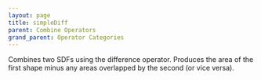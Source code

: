 ```yaml
---
layout: page
title: simpleDiff
parent: Combine Operators
grand_parent: Operator Categories
---
```


Combines two SDFs using the difference operator.
Produces the area of the first shape minus any areas overlapped by the second (or vice versa).
